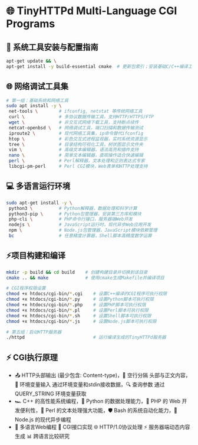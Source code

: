 # 🌐 TinyHTTPd Multi-Language CGI Programs

## 🔧 系统工具安装与配置指南

```bash
apt-get update && \
apt-get install -y build-essential cmake  # 更新包索引；安装基础C/C++编译工具链(build-essential)和跨平台构建工具(cmake)
```


## 🌐 网络调试工具集 


```bash
# 第一组：基础系统和网络工具
sudo apt install -y \
 net-tools \        # ifconfig, netstat 等传统网络工具
 curl \             # 多协议数据传输工具，支持HTTP/HTTPS/FTP
 wget \             # 非交互式网络下载工具，支持断点续传
 netcat-openbsd \   # 网络调试工具，端口扫描和数据传输测试
 iproute2 \         # 现代网络工具集，ip命令替代ifconfig
 htop \             # 彩色交互式进程监视器，实时系统资源显示
 tree \             # 目录结构可视化工具，树状图显示文件夹
 vim \              # 高级文本编辑器，语法高亮和插件支持
 nano \             # 简单文本编辑器，直观操作适合快速编辑
 perl \             # Perl解释器，文本处理和正则表达式专家
 libcgi-pm-perl     # Perl CGI模块，Web表单和HTTP处理支持
```


## 💻 多语言运行环境
```bash
sudo apt-get install -y \
 python3 \          # Python解释器，数据处理和科学计算
 python3-pip \      # Python包管理器，安装第三方库和模块
 php-cli \          # PHP命令行接口，服务器端Web开发
 nodejs \           # JavaScript运行时，现代异步Web应用开发
 npm \              # Node.js包管理器，JavaScript模块依赖管理
 bc                 # 任意精度计算器，Shell脚本高精度数学运算
```

## ⚡项目构建和编译
```bash
mkdir -p build && cd build    # 创建构建目录并切换到该目录
cmake .. && make              # 使用cmake生成Makefile并编译项目

# CGI程序权限设置
chmod +x htdocs/cgi-bin/*.cgi    # 设置C++编译的CGI程序可执行权限
chmod +x htdocs/cgi-bin/*.py     # 设置Python脚本可执行权限
chmod +x htdocs/cgi-bin/*.php    # 设置PHP脚本可执行权限
chmod +x htdocs/cgi-bin/*.pl     # 设置Perl脚本可执行权限
chmod +x htdocs/cgi-bin/*.sh     # 设置Shell脚本可执行权限
chmod +x htdocs/cgi-bin/*.js     # 设置Node.js脚本可执行权限

# 第五组：启动HTTP服务器
./httpd                          # 运行编译生成的TinyHTTPd服务器
```

## ⚡ CGI执行原理
- 📤 HTTP头部输出 (最少包含: Content-type)，📝 空行分隔 头部与正文内容，🔄 环境变量输入 通过环境变量和stdin接收数据，🔍 查询参数 通过 QUERY_STRING 环境变量获取
- 🏎️ C++ 的高性能系统编程，🐍 Python 的数据处理能力，🌟 PHP 的 Web 开发便利性，🥷 Perl 的文本处理强大功能，🛡️ Bash 的系统自动化能力，🚀 Node.js 的现代异步编程
- 🌈 多语言Web编程 🔌 CGI接口实现 🌐 HTTP/1.0协议处理 ⚡ 服务器端动态内容生成 📊 跨语言比较研究
